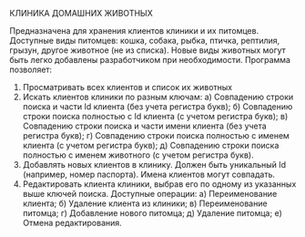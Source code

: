 КЛИНИКА ДОМАШНИХ ЖИВОТНЫХ

Предназначена для хранения клиентов клиники и их питомцев.
Доступные виды питомцев: кошка, собака, рыбка, птичка, рептилия, грызун, другое животное (не из списка). Новые виды животных могут быть легко добавлены разработчиком при необходимости.
Программа позволяет:
1) Просматривать всех клиентов и список их животных
2) Искать клиентов клиники по разным ключам:
  а) Совпадению строки поиска и части Id клиента (без учета регистра букв);
  б) Совпадению строки поиска полностью с Id клиента (с учетом регистра букв);
  в) Совпадению строки поиска и части имени клиента (без учета регистра букв);
  г) Совпадению строки поиска полностью с именем клиента (с учетом регистра букв);
  д) Совпадению строки поиска полностью с именем животного (с учетом регистра букв).
3) Добавлять новых клиентов в клинику.
Должен быть уникальный Id (например, номер паспорта). Имена клиентов могут совпадать.
4) Редактировать клиента клиники, выбрав его по одному из указанных выше ключей поиска.
Доступные операции:
  а) Переименование клиента;
  б) Удаление клиента из клиники;
  в) Переименование питомца;
  г) Добавление нового питомца;
  д) Удаление питомца;
  е) Отмена редактирования.
